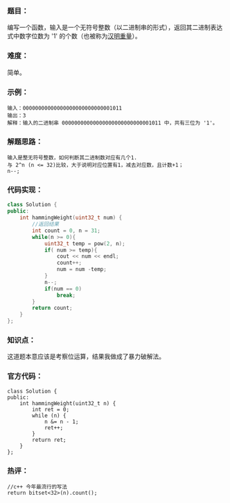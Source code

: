 ### 题目：

编写一个函数，输入是一个无符号整数（以二进制串的形式），返回其二进制表达式中数字位数为 '1' 的个数（也被称为[汉明重量](https://baike.baidu.com/item/汉明重量)）。

### 难度：

简单。

### 示例：

```
输入：00000000000000000000000000001011
输出：3
解释：输入的二进制串 00000000000000000000000000001011 中，共有三位为 '1'。
```

### 解题思路：

```
输入是整无符号整数，如何判断其二进制数对应有几个1.
与 2^n (n <= 32)比较，大于说明对应位置有1，减去对应数，且计数+1；
n--;
```

### 代码实现：

```c++
class Solution {
public:
    int hammingWeight(uint32_t num) {
        //返回结果
        int count = 0, n = 31;
        while(n >= 0){
            uint32_t temp = pow(2, n);
            if( num >= temp){
                cout << num << endl;
                count++;
                num = num -temp;
            }
            n--;
            if(num == 0)
                break;
        }
        return count;
    }
};
```

### 知识点：

这道题本意应该是考察位运算，结果我做成了暴力破解法。

### 官方代码：

```
class Solution {
public:
    int hammingWeight(uint32_t n) {
        int ret = 0;
        while (n) {
            n &= n - 1;
            ret++;
        }
        return ret;
    }
};
```

### 热评：

```
//c++ 今年最流行的写法
return bitset<32>(n).count();
```

